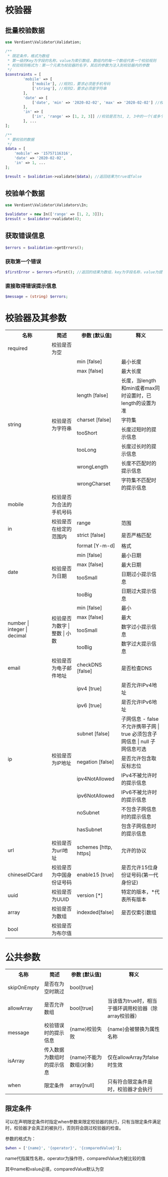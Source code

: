 # 校验器

## 批量校验数据
```php
use Verdient\Validator\Validation;

/**
 * 限定条件，格式为数组
 * 第一级的Key为字段的名称，value为索引数组，数组内的每一个数组代表一个校验规则
 * 校验规则格式为：第一个元素为校验器的名字，其后的参数为注入到校验器内的参数
 */
$constraints = [
		'mobile' => [
			['mobile'], //规则1，要求必须是手机号码
			['string'], //规则2，要求必须是字符串
		],
		'date' => [
			['date', 'min' => '2020-02-02', 'max' => '2020-02-02'] //校验是否为日期，且最大最小日期均为2020-02-02
		],
		'in' => [
			['in', 'range' => [1, 2, 3]] //校验是否为1, 2, 3中的一个(或多个)
		], ...
];

/**
 * 要校验的数据
 */
$data = [
	'mobile' => '15757116316',
	'date' => '2020-02-02',
	'in' => 1, ...
];

$result = $validation->validate($data); //返回结果为true或false
```
## 校验单个数据
```php
use Verdient\Validator\Validators\In;

$validator = new In(['range' => [1, 2, 3]]);
$result = $validator->validate(4);
```
## 获取错误信息
```php
$errors = $validation->getErrors();
```
### 获取第一个错误
```php
$firstError = $errors->first(); //返回的结果为数组，key为字段名称，value为提示信息
```
### 直接取得错误提示信息
```php
$message = (string) $errors;
```
# 校验器及其参数
<table>
	<tr>
		<th>名称</th>
		<th>简述</th>
		<th>参数 [默认值]</th>
		<th>释义</th>
	</tr>
	<tr>
		<td>required</td>
		<td>校验是否为空</td>
		<td></td>
		<td></td>
	</tr>
	<tr>
		<td rowspan="8">string</td>
		<td rowspan="8">校验是否为字符串</td>
		<td>min [false]</td>
		<td>最小长度</td>
	</tr>
	<tr>
		<td>max [false]</td>
		<td>最大长度</td>
	</tr>
	<tr>
		<td>length [false]</td>
		<td>长度，当length和min或者max同时设置时，已length的设置为准</td>
	</tr>
	<tr>
		<td>charset [false]</td>
		<td>字符集</td>
	</tr>
	<tr>
		<td>tooShort</td>
		<td>长度过短时的提示信息</td>
	</tr>
	<tr>
		<td>tooLong</td>
		<td>长度过长时的提示信息</td>
	</tr>
	<tr>
		<td>wrongLength</td>
		<td>长度不匹配时的提示信息</td>
	</tr>
	<tr>
		<td>wrongCharset</td>
		<td>字符集不匹配时的提示信息</td>
	</tr>
	<tr>
		<td>mobile</td>
		<td>校验是否为合法的手机号码</td>
		<td></td>
		<td></td>
	</tr>
	<tr>
		<td rowspan="2">in</td>
		<td rowspan="2">校验是否在给定的范围内</td>
		<td>range</td>
		<td>范围</td>
	</tr>
	<tr>
		<td>strict [false]</td>
		<td>是否严格匹配</td>
	</tr>
	<tr>
		<td rowspan="5">date</td>
		<td rowspan="5">校验是否为日期</td>
		<td>format [Y-m-d]</td>
		<td>格式</td>
	</tr>
	<tr>
		<td>min [false]</td>
		<td>最小日期</td>
	</tr>
	<tr>
		<td>max [false]</td>
		<td>最大日期</td>
	</tr>
	<tr>
		<td>tooSmall</td>
		<td>日期过小提示信息</td>
	</tr>
	<tr>
		<td>tooBig</td>
		<td>日期过大提示信息</td>
	</tr>
	<tr>
		<td rowspan="4">number | integer | decimal</td>
		<td rowspan="4">校验是否为数字 | 整数 | 小数</td>
		<td>min [false]</td>
		<td>最小</td>
	</tr>
	<tr>
		<td>max [false]</td>
		<td>最大</td>
	</tr>
	<tr>
		<td>tooSmall</td>
		<td>数字过小提示信息</td>
	</tr>
	<tr>
		<td>tooBig</td>
		<td>数字过大提示信息</td>
	</tr>
	<tr>
		<td>email</td>
		<td>校验是否为电子邮件地址</td>
		<td>checkDNS [false]</td>
		<td>是否检查DNS</td>
	</tr>
	<tr>
		<td rowspan="8">ip</td>
		<td rowspan="8">校验是否为IP地址</td>
		<td>ipv4 [true]</td>
		<td>是否允许IPv4地址</td>
	</tr>
	<tr>
		<td>ipv6 [true]</td>
		<td>是否允许IPv6地址</td>
	</tr>
	<tr>
		<td>subnet [false]</td>
		<td>子网信息 - false 不允许携带子网 | true 必须包含子网信息 | null 子网信息可选</td>
	</tr>
	<tr>
		<td>negation [false]</td>
		<td>是否允许包含取反标志位</td>
	</tr>
	<tr>
		<td>ipv4NotAllowed</td>
		<td>IPv4不被允许时的提示信息</td>
	</tr>
	<tr>
		<td>ipv6NotAllowed</td>
		<td>IPv6不被允许时的提示信息</td>
	</tr>
	<tr>
		<td>noSubnet</td>
		<td>不包含子网信息时的提示信息</td>
	</tr>
	<tr>
		<td>hasSubnet</td>
		<td>包含子网信息时的提示信息</td>
	</tr>
	<tr>
		<td>url</td>
		<td>校验是否为url地址</td>
		<td>schemes [http, https]</td>
		<td>允许的协议</td>
	</tr>
	<tr>
		<td>chineseIDCard</td>
		<td>校验是否为中国身份证号码</td>
		<td>enable15 [true]</td>
		<td>是否允许15位身份证号码(第一代身份证)</td>
	</tr>
	<tr>
		<td>uuid</td>
		<td>校验是否为UUID</td>
		<td>version [*]</td>
		<td>特定的版本，*代表所有版本</td>
	</tr>
	<tr>
		<td>array</td>
		<td>校验是否为数组</td>
		<td>indexded[false]</td>
		<td>是否仅索引数组</td>
	</tr>
	<tr>
		<td>bool</td>
		<td>校验是否为布尔值</td>
		<td></td>
		<td></td>
	</tr>
</table>

# 公共参数
<table>
	<tr>
		<th>名称</th>
		<th>简述</th>
		<th>参数 [默认值]</th>
		<th>释义</th>
	</tr>
	<tr>
		<td>skipOnEmpty</td>
		<td>是否在为空时跳过</td>
		<td>bool[true]</td>
		<td></td>
	</tr>
	<tr>
		<td>allowArray</td>
		<td>是否允许数组</td>
		<td>bool[true]</td>
		<td>当该值为true时，相当于循环调用校验器（除array校验器）</td>
	</tr>
	<tr>
		<td>message</td>
		<td>校验错误时的提示信息</td>
		<td>{name}校验失败</td>
		<td>{name}会被替换为属性名称</td>
	</tr>
	<tr>
		<td>isArray</td>
		<td>传入数据为数组时的提示信息</td>
		<td>{name}不能为数组(对象)</td>
		<td>仅在allowArray为false时生效</td>
	</tr>
	<tr>
		<td>when</td>
		<td>限定条件</td>
		<td>array[null]</td>
		<td>只有符合限定条件是时，校验器才会执行</td>
	</tr>
<table>

## 限定条件
可以在声明限定条件时指定when参数来限定校验器的执行，只有当限定条件满足时，校验器才会真正的被执行，否则将会跳过校验器的检查。

参数的格式为：
```php
$when = ['{name}', '{operator}', '{comparedValue}'];
```
name代指属性名称，operator为操作符，comparedValue为被比较的值

其中name和value必填，comparedValue默认为空

